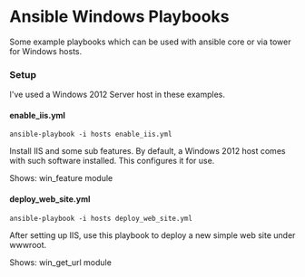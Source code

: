 # Ansible Windows Playbooks

Some example playbooks which can be used with ansible core or via tower for Windows hosts.

### Setup

I've used a Windows 2012 Server host in these examples.

#### enable_iis.yml
```
ansible-playbook -i hosts enable_iis.yml
```

Install IIS and some sub features. By default, a Windows 2012 host comes with such software installed. This configures it for use.

Shows: win_feature module

#### deploy_web_site.yml
```
ansible-playbook -i hosts deploy_web_site.yml
```

After setting up IIS, use this playbook to deploy a new simple web site under wwwroot.

Shows: win_get_url module
